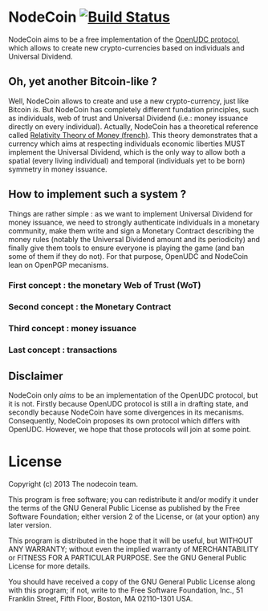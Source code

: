 # NodeCoin [![Build Status](https://api.travis-ci.org/c-geek/nodecoin.png)](https://api.travis-ci.org/c-geek/nodecoin.png)

NodeCoin aims to be a free implementation of the [OpenUDC protocol](https://github.com/Open-UDC/open-udc), which allows to create new crypto-currencies based on individuals and Universal Dividend.

## Oh, yet another Bitcoin-like ?

Well, NodeCoin allows to create and use a new crypto-currency, just like Bitcoin *is*. But NodeCoin has completely different fundation principles, such as individuals, web of trust and Universal Dividend (i.e.: money issuance directly on every individual).
Actually, NodeCoin has a theoretical reference called [Relativity Theory of Money (french)](http://wiki.creationmonetaire.info/). This theory demonstrates that a currency which aims at respecting individuals economic liberties MUST implement the Universal Dividend, which is the only way to allow both a spatial (every living individual) and temporal (individuals yet to be born) symmetry in money issuance.

## How to implement such a system ?

Things are rather simple : as we want to implement Universal Dividend for money issuance, we need to strongly authenticate individuals in a monetary community, make them write and sign a Monetary Contract describing the money rules (notably the Universal Dividend amount and its periodicity) and finally give them tools to ensure everyone is playing the game (and ban some of them if they do not).
For that purpose, OpenUDC and NodeCoin lean on OpenPGP mecanisms.

### First concept : the monetary Web of Trust (WoT)


### Second concept : the Monetary Contract

### Third concept : money issuance

### Last concept : transactions

## Disclaimer

NodeCoin only *aims* to be an implementation of the OpenUDC protocol, but it is not. Firstly because OpenUDC protocol is still a in drafting state, and secondly because NodeCoin have some divergences in its mecanisms.
Consequently, NodeCoin proposes its own protocol which differs with OpenUDC. However, we hope that those protocols will join at some point.

# License

Copyright (c) 2013 The nodecoin team.

This program is free software; you can redistribute it and/or modify it under the terms of the GNU General Public License as published by the Free Software Foundation; either version 2 of the License, or (at your option) any later version.

This program is distributed in the hope that it will be useful, but WITHOUT ANY WARRANTY; without even the implied warranty of MERCHANTABILITY or FITNESS FOR A PARTICULAR PURPOSE. See the GNU General Public License for more details.

You should have received a copy of the GNU General Public License along with this program; if not, write to the Free Software Foundation, Inc., 51 Franklin Street, Fifth Floor, Boston, MA 02110-1301 USA.